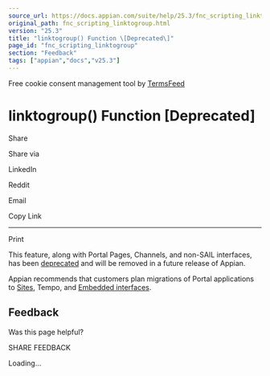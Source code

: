 ```yaml
---
source_url: https://docs.appian.com/suite/help/25.3/fnc_scripting_linktogroup.html
original_path: fnc_scripting_linktogroup.html
version: "25.3"
title: "linktogroup() Function \[Deprecated\]"
page_id: "fnc_scripting_linktogroup"
section: "Feedback"
tags: ["appian","docs","v25.3"]
---
```



Free cookie consent management tool by [TermsFeed](https://www.termsfeed.com/)

# linktogroup() Function \[Deprecated\]

Share

Share via

LinkedIn

Reddit

Email

Copy Link

* * *

Print

This feature, along with Portal Pages, Channels, and non-SAIL interfaces, has been [deprecated](Deprecated_Features.html) and will be removed in a future release of Appian.

Appian recommends that customers plan migrations of Portal applications to [Sites](Sites.html), Tempo, and [Embedded interfaces](Embedded_Interfaces.html).

## Feedback

Was this page helpful?

SHARE FEEDBACK

Loading...